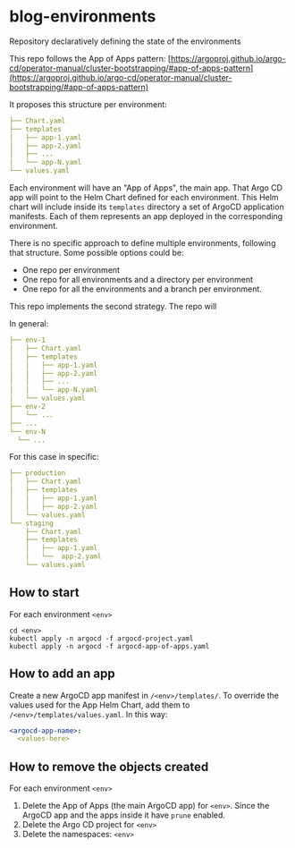 # blog-environments
Repository declaratively defining the state of the environments

This repo follows the App of Apps pattern:
[https://argoproj.github.io/argo-cd/operator-manual/cluster-bootstrapping/#app-of-apps-pattern](https://argoproj.github.io/argo-cd/operator-manual/cluster-bootstrapping/#app-of-apps-pattern)

It proposes this structure per environment:
```yaml
├── Chart.yaml
├── templates
│   ├── app-1.yaml
│   ├── app-2.yaml
│   ├── ...
│   └── app-N.yaml
└── values.yaml
```

Each environment will have an "App of Apps", the main app. 
That Argo CD app will point to the Helm Chart defined for each environment.
This Helm chart will include inside its `templates` directory a set of ArgoCD application manifests. Each of them represents an app deployed in the corresponding environment.

There is no specific approach to define multiple environments, following that structure.
Some possible options could be:
- One repo per environment
- One repo for all environments and a directory per environment
- One repo for all the environments and a branch per environment.

This repo implements the second strategy.
The repo will 

In general:
```yaml
├── env-1
│   ├── Chart.yaml
│   ├── templates
│   │   ├── app-1.yaml
│   │   ├── app-2.yaml
│   │   ├── ...
│   │   └── app-N.yaml
│   └── values.yaml
├── env-2
│   └── ...
├── ...
└── env-N
  └── ...
```

For this case in specific:

```yaml
├── production
│   ├── Chart.yaml
│   ├── templates
│   │   ├── app-1.yaml
│   │   ├── app-2.yaml
│   └── values.yaml
└── staging
    ├── Chart.yaml
    ├── templates
    │   ├── app-1.yaml
    │   └──  app-2.yaml
    └── values.yaml
```

## How to start
For each environment `<env>`
```shell
cd <env>
kubectl apply -n argocd -f argocd-project.yaml
kubectl apply -n argocd -f argocd-app-of-apps.yaml
```

## How to add an app
Create a new ArgoCD app manifest in `/<env>/templates/`. To override the values used for the App Helm Chart, add them to `/<env>/templates/values.yaml`. In this way:
```yaml
<argocd-app-name>:
  <values-here>
```

## How to remove the objects created
For each environment `<env>`
1. Delete the App of Apps (the main ArgoCD app) for `<env>`. Since the ArgoCD app and the apps inside it have `prune` enabled. 
2. Delete the Argo CD project for `<env>`
3. Delete the namespaces: `<env>`